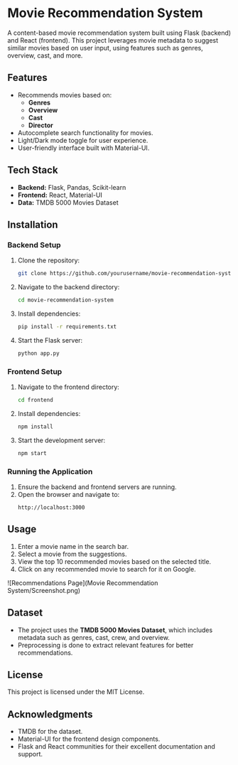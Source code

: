 # Movie Recommendation System

A content-based movie recommendation system built using Flask (backend) and React (frontend). This project leverages movie metadata to suggest similar movies based on user input, using features such as genres, overview, cast, and more.

## Features
- Recommends movies based on:
  - **Genres**
  - **Overview**
  - **Cast**
  - **Director**
- Autocomplete search functionality for movies.
- Light/Dark mode toggle for user experience.
- User-friendly interface built with Material-UI.

## Tech Stack
- **Backend:** Flask, Pandas, Scikit-learn
- **Frontend:** React, Material-UI
- **Data:** TMDB 5000 Movies Dataset

## Installation
### Backend Setup
1. Clone the repository:
   ```bash
   git clone https://github.com/yourusername/movie-recommendation-system.git
   ```
2. Navigate to the backend directory:
   ```bash
   cd movie-recommendation-system
   ```
3. Install dependencies:
   ```bash
   pip install -r requirements.txt
   ```
4. Start the Flask server:
   ```bash
   python app.py
   ```

### Frontend Setup
1. Navigate to the frontend directory:
   ```bash
   cd frontend
   ```
2. Install dependencies:
   ```bash
   npm install
   ```
3. Start the development server:
   ```bash
   npm start
   ```

### Running the Application
1. Ensure the backend and frontend servers are running.
2. Open the browser and navigate to:
   ```
   http://localhost:3000
   ```

## Usage
1. Enter a movie name in the search bar.
2. Select a movie from the suggestions.
3. View the top 10 recommended movies based on the selected title.
4. Click on any recommended movie to search for it on Google.

![Recommendations Page](Movie Recommendation System/Screenshot.png)

## Dataset
- The project uses the **TMDB 5000 Movies Dataset**, which includes metadata such as genres, cast, crew, and overview.
- Preprocessing is done to extract relevant features for better recommendations.


## License
This project is licensed under the MIT License.

## Acknowledgments
- TMDB for the dataset.
- Material-UI for the frontend design components.
- Flask and React communities for their excellent documentation and support.
